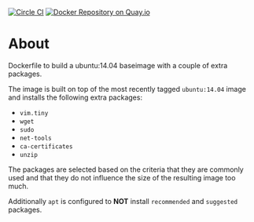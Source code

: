 [![Circle CI](https://circleci.com/gh/sameersbn/docker-ubuntu.svg?style=svg)](https://circleci.com/gh/sameersbn/docker-ubuntu) [![Docker Repository on Quay.io](https://quay.io/repository/sameersbn/ubuntu/status "Docker Repository on Quay.io")](https://quay.io/repository/sameersbn/ubuntu)

# About

Dockerfile to build a ubuntu:14.04 baseimage with a couple of extra packages.

The image is built on top of the most recently tagged `ubuntu:14.04` image and installs the following extra packages:

- `vim.tiny`
- `wget`
- `sudo`
- `net-tools`
- `ca-certificates`
- `unzip`

The packages are selected based on the criteria that they are commonly used and that they do not influence the size of the resulting image too much.

Additionally `apt` is configured to **NOT** install `recommended` and `suggested` packages.
